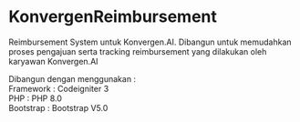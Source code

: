 # KonvergenReimbursement
Reimbursement System untuk Konvergen.AI. Dibangun untuk memudahkan proses pengajuan serta tracking reimbursement yang dilakukan oleh karyawan Konvergen.AI  

Dibangun dengan menggunakan :  
Framework : Codeigniter 3  
PHP : PHP 8.0  
Bootstrap : Bootstrap V5.0  
